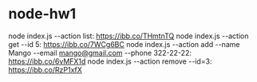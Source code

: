 # node-hw1
node index.js --action list: https://ibb.co/THmtnTQ
node index.js --action get --id 5: https://ibb.co/7WCg6BC
node index.js --action add --name Mango --email mango@gmail.com --phone 322-22-22: https://ibb.co/6vMFX1d
node index.js --action remove --id=3: https://ibb.co/RzP1xfX
